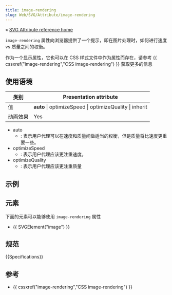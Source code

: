 ```yaml
---
title: image-rendering
slug: Web/SVG/Attribute/image-rendering
---
```

« [SVG Attribute reference home](/zh-CN/SVG/Attribute)

`image-rendering` 属性向浏览器提供了一个提示，即在图片处理时，如何进行速度 vs 质量之间的权衡。

作为一个显示属性，它也可以在 CSS 样式文件中作为属性而存在，请参考 {{ cssxref("image-rendering","CSS image-rendering") }} 获取更多的信息

## 使用语境

| 类别     | Presentation attribute                                  |
| -------- | ------------------------------------------------------- |
| 值       | **auto** \| optimizeSpeed \| optimizeQuality \| inherit |
| 动画效果 | Yes                                                     |

- auto
  - : 表示用户代理可以在速度和质量间做适当的权衡，但是质量将比速度更重要一些。
- optimizeSpeed
  - : 表示用户代理应该更注重速度。
- optimizeQuality
  - : 表示用户代理应该更注重质量

## 示例

## 元素

下面的元素可以能够使用 `image-rendering` 属性

- {{ SVGElement("image") }}

## 规范

{{Specifications}}

## 参考

- {{ cssxref("image-rendering","CSS image-rendering") }}
